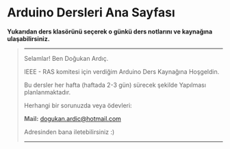 # Arduino Dersleri Ana Sayfası

**Yukarıdan ders klasörünü seçerek o günkü ders notlarını ve kaynağına ulaşabilirsiniz.**

>-------------------------------------------------------------------------------------------------------------
>
>Selamlar! Ben Doğukan Ardıç. 
>
>IEEE - RAS komitesi için verdiğim Arduino Ders Kaynağına Hoşgeldin.
>
>Bu dersler her hafta (haftada 2-3 gün) sürecek şekilde Yapılması planlanmaktadır.
>
>Herhangi bir sorunuzda veya ödevleri:
>
>**Mail:** dogukan.ardic@hotmail.com
>
>Adresinden bana iletebilirsiniz :)
>
>------------------------------------------------------------------------------------------------------------
